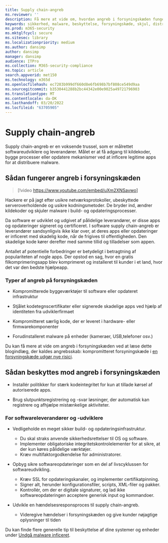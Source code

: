 ```yaml
---
title: Supply chain-angreb
ms.reviewer: ''
description: Få mere at vide om, hvordan angreb i forsyningskæden fungerer, leverer malware til dine enheder, og hvad du kan gøre for at beskytte dig selv
keywords: sikkerhed, malware, beskyttelse, forsyningskæde, skjul, distribuer, tillid, kompromitteret
ms.prod: m365-security
ms.mktglfcycl: secure
ms.sitesec: library
ms.localizationpriority: medium
ms.author: dansimp
author: dansimp
manager: dansimp
audience: ITPro
ms.collection: M365-security-compliance
ms.topic: article
search.appverid: met150
ms.technology: m365d
ms.openlocfilehash: ec7203b999df660d8e6fb698b7bf808ce549d9aa
ms.sourcegitcommit: b3530441288b2bc44342e00e9025a49721796903
ms.translationtype: MT
ms.contentlocale: da-DK
ms.lasthandoff: 03/20/2022
ms.locfileid: "63705905"
---
```

# <a name="supply-chain-attacks"></a>Supply chain-angreb

Supply chain-angreb er en voksende trussel, som er målrettet softwareudviklere og leverandører. Målet er at få adgang til kildekoder, bygge processer eller opdatere mekanismer ved at inficere legitime apps for at distribuere malware.  

## <a name="how-supply-chain-attacks-work"></a>Sådan fungerer angreb i forsyningskæden

> [!video https://www.youtube.com/embed/uXm2XNSavwo]

Hackere er på jagt efter usikre netværksprotokoller, ubeskyttede serveroverholdende og usikre kodningsmetoder. De bryder ind, ændrer kildekoder og skjuler malware i build- og opdateringsprocesser.  

Da software er udviklet og udgivet af pålidelige leverandører, er disse apps og opdateringer signeret og certificeret. I software supply chain-angreb er leverandører sandsynligvis ikke klar over, at deres apps eller opdateringer er inficeret med skadelig kode, når de frigives til offentligheden. Den skadelige kode kører derefter med samme tillid og tilladelser som appen.  

Antallet af potentielle forbedringer er betydeligt i betragtning af populariteten af nogle apps. Der opstod en sag, hvor en gratis filkomprimeringsapp blev komprimeret og installeret til kunder i et land, hvor det var den bedste hjælpeapp.

### <a name="types-of-supply-chain-attacks"></a>Typer af angreb på forsyningskæden

* Kompromitterede byggeværktøjer til software eller opdateret infrastruktur

* Stjålet kodetegnscertifikater eller signerede skadelige apps ved hjælp af identiteten fra udviklerfirmaet

* Kompromitteret særlig kode, der er leveret i hardware- eller firmwarekomponenter

* Forudinstalleret malware på enheder (kameraer, USB,telefoner osv.)

Du kan få mere at vide om angreb i forsyningskæden ved at læse dette blogindlæg, der kaldes angrebsskab: kompromitteret forsyningskæde i [en forsyningskæde udgør nye risici](https://cloudblogs.microsoft.com/microsoftsecure/2018/07/26/attack-inception-compromised-supply-chain-within-a-supply-chain-poses-new-risks/).

## <a name="how-to-protect-against-supply-chain-attacks"></a>Sådan beskyttes mod angreb i forsyningskæden

* Installér politikker for stærk kodeintegritet for kun at tillade kørsel af autoriserede apps.

* Brug slutpunktsregistrering og -svar løsninger, der automatisk kan registrere og afhjælpe mistænkelige aktiviteter.

### <a name="for-software-vendors-and-developers"></a>For softwareleverandører og -udviklere

* Vedligeholde en meget sikker build- og opdateringsinfrastruktur.
  * Du skal straks anvende sikkerhedsrettelser til OS og software.
  * Implementer obligatoriske integritetskontrolelementer for at sikre, at der kun køres pålidelige værktøjer.
  * Kræv multifaktorgodkendelse for administratorer.

* Opbyg sikre softwareopdateringer som en del af livscyklussen for softwareudvikling.
  * Kræv SSL for opdateringskanaler, og implementer certifikatpinning.
  * Signer alt, herunder konfigurationsfiler, scripts, XML-filer og pakker.
  * Kontrollér, om der er digitale signaturer, og lad ikke softwareopdateringen acceptere generisk input og kommandoer.

* Udvikle en hændelsesresponsproces til supply chain-angreb.
  * Videregive hændelser i forsyningskæden og give kunder nøjagtige oplysninger til tiden

Du kan finde flere generelle tip til beskyttelse af dine systemer og enheder under [Undgå malware inficeret](prevent-malware-infection.md).
